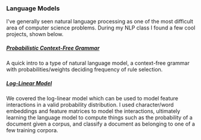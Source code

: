 ### Language Models

I've generally seen natural language processing as one of the most difficult area of computer science problems. During my NLP class I found a few cool projects, shown below.

##### [Probabilistic Context-Free Grammar](./pcfg)

A quick intro to a type of natural language model, a context-free grammar with probabilities/weights deciding frequency of rule selection.

##### [Log-Linear Model](./log-lin-model)

We covered the log-linear model which can be used to model feature interactions in a valid probability distribution. I used character/word embeddings and feature matrices to model the interactions, ultimately learning the language model to compute things such as the probability of a document given a corpus, and classify a document as belonging to one of a few training corpora.
